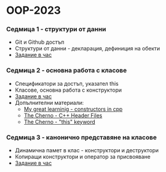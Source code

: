 # OOP-2023

### Седмица 1 - структури от данни
- Git и Github достъп
- Структури от данни - декларация, дефиниция на обекти
- [Задание в час](https://classroom.github.com/a/YkciM_Zg)


### Седмица 2 - основна работа с класове
- Спецификатори за достъп, указател this
- Класове, основна работа с конструктори
- [Задание в час](https://classroom.github.com/a/4ByF8gxM)
- Допълнителни материали:
    - [My great learninig - constructors in cpp](https://www.mygreatlearning.com/blog/constructor-in-cpp/)
    - [The Cherno - C++ Header Files](https://www.youtube.com/watch?v=9RJTQmK0YPI)
    - [The Cherno - "this" keyword](https://www.youtube.com/watch?v=Z_hPJ_EhceI)


### Седмица 3 - канонично представяне на класове
- Динамична памет в клас - конструктори и деструктори
- Копиращи конструктори и оператор за присвояване
- [Задание в час](https://classroom.github.com/a/CXc20QwU)
